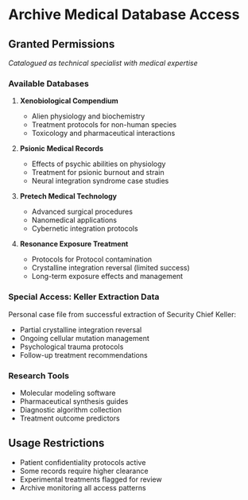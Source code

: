 # Archive Medical Database Access

## Granted Permissions
*Catalogued as technical specialist with medical expertise*

### Available Databases
1. **Xenobiological Compendium**
   - Alien physiology and biochemistry
   - Treatment protocols for non-human species
   - Toxicology and pharmaceutical interactions

2. **Psionic Medical Records**
   - Effects of psychic abilities on physiology
   - Treatment for psionic burnout and strain
   - Neural integration syndrome case studies

3. **Pretech Medical Technology**
   - Advanced surgical procedures
   - Nanomedical applications
   - Cybernetic integration protocols

4. **Resonance Exposure Treatment**
   - Protocols for Protocol contamination
   - Crystalline integration reversal (limited success)
   - Long-term exposure effects and management

### Special Access: Keller Extraction Data
Personal case file from successful extraction of Security Chief Keller:
- Partial crystalline integration reversal
- Ongoing cellular mutation management
- Psychological trauma protocols
- Follow-up treatment recommendations

### Research Tools
- Molecular modeling software
- Pharmaceutical synthesis guides
- Diagnostic algorithm collection
- Treatment outcome predictors

## Usage Restrictions
- Patient confidentiality protocols active
- Some records require higher clearance
- Experimental treatments flagged for review
- Archive monitoring all access patterns